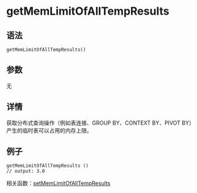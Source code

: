 # getMemLimitOfAllTempResults

## 语法

`getMemLimitOfAllTempResults()`

## 参数

无

## 详情

获取分布式查询操作（例如表连接、GROUP BY、CONTEXT BY、PIVOT BY）产生的临时表可以占用的内存上限。

## 例子

```
getMemLimitOfAllTempResults ()
// output: 3.0
```

相关函数：[setMemLimitOfAllTempResults](../s/setmemlimitofalltempresults.md)

